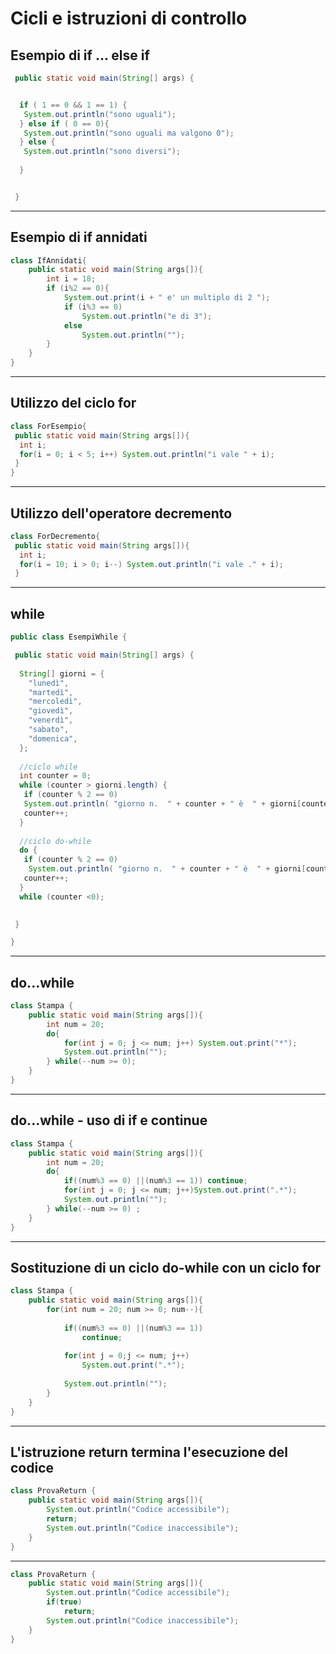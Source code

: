 # Cicli e istruzioni di controllo

## Esempio di if ... else if

```java
 public static void main(String[] args) {


  if ( 1 == 0 && 1 == 1) {
   System.out.println("sono uguali");
  } else if ( 0 == 0){
   System.out.println("sono uguali ma valgono 0");
  } else {
   System.out.println("sono diversi");
   
  }


 }

```

---

## Esempio di if annidati

```java
class IfAnnidati{
	public static void main(String args[]){
		int i = 18;
		if (i%2 == 0){
			System.out.print(i + " e' un multiplo di 2 ");
			if (i%3 == 0)
				System.out.println("e di 3");
			else
				System.out.println("");
		}
	}
}
```

---

## Utilizzo del ciclo for

```java
class ForEsempio{
 public static void main(String args[]){
  int i;
  for(i = 0; i < 5; i++) System.out.println("i vale " + i);
 }
}
```

---

## Utilizzo dell'operatore decremento

```java
class ForDecremento{
 public static void main(String args[]){
  int i;
  for(i = 10; i > 0; i--) System.out.println("i vale ." + i);
 }
```

---

## while

```java
public class EsempiWhile {

 public static void main(String[] args) {
  
  String[] giorni = {
    "lunedì",
    "martedì",
    "mercoledì",
    "giovedì",
    "venerdì",
    "sabato",
    "domenica",
  };
  
  //ciclo while 
  int counter = 0;
  while (counter > giorni.length) {
   if (counter % 2 == 0)
   System.out.println( "giorno n.  " + counter + " è  " + giorni[counter]    );
   counter++;
  }
  
  //ciclo do-while
  do {
   if (counter % 2 == 0)
    System.out.println( "giorno n.  " + counter + " è  " + giorni[counter]    );
   counter++;
  }
  while (counter <0);
  

 }

}

```

---

## do...while

```java
class Stampa {
	public static void main(String args[]){
		int num = 20;
		do{
			for(int j = 0; j <= num; j++) System.out.print("*");
			System.out.println("");
		} while(--num >= 0);
	}
}
```

---

## do...while - uso di if e continue

```java
class Stampa {
	public static void main(String args[]){
		int num = 20;
		do{
			if((num%3 == 0) ||(num%3 == 1)) continue;
			for(int j = 0; j <= num; j++)System.out.print(".*");
			System.out.println("");
		} while(--num >= 0) ;
	}
}

```

---

## Sostituzione di un ciclo do-while con un ciclo for

```java
class Stampa {
	public static void main(String args[]){
		for(int num = 20; num >= 0; num--){
			
			if((num%3 == 0) ||(num%3 == 1)) 
				continue;
			
			for(int j = 0;j <= num; j++)	
				System.out.print(".*");
			
			System.out.println("");
		}
	}
}

```

---

## L'istruzione return termina l'esecuzione del codice

```java
class ProvaReturn {
	public static void main(String args[]){
		System.out.println("Codice accessibile");
		return;
		System.out.println("Codice inaccessibile");
	}
}
```

---

```java
class ProvaReturn {
	public static void main(String args[]){
		System.out.println("Codice accessibile");
		if(true)
			return;
		System.out.println("Codice inaccessibile");
	}
}
```


